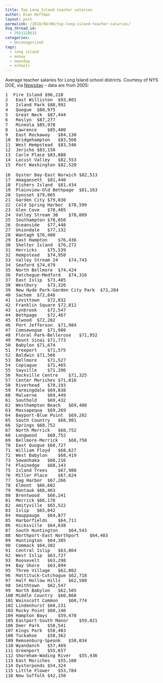 ```yaml
---
title: Top Long Island teacher salaries
author: Evan Hoffman
layout: post
permalink: /2010/04/06/top-long-island-teacher-salaries/
dsq_thread_id:
  - 2953128632
categories:
  - Uncategorized
tags:
  - long island
  - money
  - newsday
  - schools
---
```

Average teacher salaries for Long Island school districts. Courtesy of NYS DOE, via <a href="http://longisland.newsday.com/schools/rankings.php?id=pay" onclick="_gaq.push(['_trackEvent', 'outbound-article', 'http://longisland.newsday.com/schools/rankings.php?id=pay', 'Newsday']);" >Newsday</a> &#8211; data are from 2005:

<pre>1	Fire Island	$96,228
2	East Williston	$93,001
3	Island Park	$88,992
4	Quogue	$88,975
5	Great Neck	$87,444
6	Roslyn	$87,277
7	Mineola	$85,978
8	Lawrence	$85,400
9	East Rockaway	$84,130
10	Bridgehampton	$83,568
11	West Hempstead	$83,546
12	Jericho	$83,150
13	Carle Place	$83,088
14	Locust Valley	$82,553
15	Port Washington	$82,520
<!--more-->
16	Oyster Bay-East Norwich	$82,513
17	Amagansett	$81,440
18	Fishers Island	$81,434
19	Plainview-Old Bethpage	$81,163
20	Syosset	$79,065
21	Garden City	$79,030
22	Cold Spring Harbor	$78,599
23	Glen Cove	$78,485
24	Valley Stream 30	$78,089
25	Southampton	$78,050
26	Oceanside	$77,448
27	Uniondale	$77,132
28	Wantagh	$76,480
29	East Hampton	$76,436
30	Shelter Island	$76,272
31	Herricks	$75,539
32	Hempstead	$74,950
33	Valley Stream 24	$74,743
34	Seaford	$74,479
35	North Bellmore	$74,424
36	Patchogue-Medford	$74,316
37	East Islip	$73,405
38	Westbury	$73,326
39	New Hyde Park-Garden City Park	$73,284
40	Sachem	$72,846
41	Levittown	$72,832
42	Franklin Square	$72,812
43	Lynbrook	$72,547
44	Bethpage	$72,467
45	Elwood	$72,202
46	Port Jefferson	$71,984
47	Comsewogue	$71,980
48	Floral Park-Bellerose	$71,952
49	Mount Sinai	$71,773
50	Babylon	$71,674
51	Freeport	$71,575
52	Baldwin	$71,566
53	Bellmore	$71,527
54	Copiague	$71,465
55	Sayville	$71,396
56	Rockville Centre	$71,325
57	Center Moriches	$71,016
58	Riverhead	$70,193
59	Farmingdale	$69,838
60	Malverne	$69,449
61	Southold	$69,432
62	Westhampton Beach	$69,408
63	Massapequa	$69,269
64	Bayport-Blue Point	$69,202
65	South Country	$68,981
66	Springs	$68,752
67	North Merrick	$68,752
68	Longwood	$68,752
69	Bellmore-Merrick	$68,750
70	East Quogue	$68,727
71	William Floyd	$68,627
72	West Babylon	$68,419
73	Sewanhaka	$68,216
74	Plainedge	$68,143
75	Island Trees	$67,988
76	Miller Place	$67,624
77	Sag Harbor	$67,266
78	Elmont	$66,602
79	Montauk	$66,463
80	Brentwood	$66,241
81	Merrick	$66,170
82	Amityville	$65,522
83	Islip	$65,042
84	Hauppauge	$64,877
85	Harborfields	$64,711
86	Hicksville	$64,638
87	South Huntington	$64,543
88	Northport-East Northport	$64,483
89	Huntington	$64,385
90	Commack	$64,302
91	Central Islip	$63,864
92	West Islip	$63,727
93	Roosevelt	$63,298
94	Bay Shore	$63,094
95	Three Village	$62,802
96	Mattituck-Cutchogue	$62,718
97	Half Hollow Hills	$62,588
98	Smithtown	$62,547
99	North Babylon	$62,505
100	Middle Country	$60,868
101	Wainscott Common	$60,774
102	Lindenhurst	$60,231
103	Rocky Point	$60,146
104	Hampton Bays	$59,478
105	Eastport-South Manor	$59,021
106	Deer Park	$58,541
107	Kings Park	$58,483
108	Tuckahoe	$58,362
109	Remsenburg-Speonk	$58,034
110	Wyandanch	$57,469
111	Greenport	$55,657
112	Shoreham-Wading River	$55,436
113	East Moriches	$55,108
114	Oysterponds	$54,324
115	Little Flower	$53,784
116	New Suffolk	$42,150
</pre>